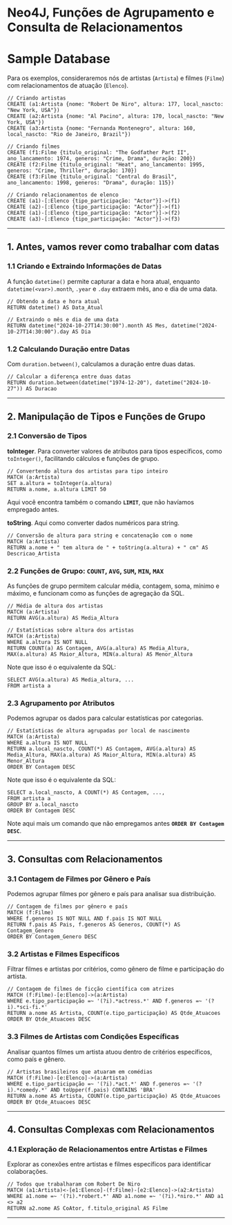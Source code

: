 
# Neo4J, Funções de Agrupamento e Consulta de Relacionamentos

# Sample Database 
Para os exemplos, consideraremos nós de artistas (`Artista`) e filmes (`Filme`) com relacionamentos de atuação (`Elenco`). 

```cypher
// Criando artistas
CREATE (a1:Artista {nome: "Robert De Niro", altura: 177, local_nascto: "New York, USA"})
CREATE (a2:Artista {nome: "Al Pacino", altura: 170, local_nascto: "New York, USA"})
CREATE (a3:Artista {nome: "Fernanda Montenegro", altura: 160, local_nascto: "Rio de Janeiro, Brazil"})

// Criando filmes
CREATE (f1:Filme {titulo_original: "The Godfather Part II", ano_lancamento: 1974, generos: "Crime, Drama", duração: 200})
CREATE (f2:Filme {titulo_original: "Heat", ano_lancamento: 1995, generos: "Crime, Thriller", duração: 170})
CREATE (f3:Filme {titulo_original: "Central do Brasil", ano_lancamento: 1998, generos: "Drama", duração: 115})

// Criando relacionamentos de elenco
CREATE (a1)-[:Elenco {tipo_participação: "Actor"}]->(f1)
CREATE (a2)-[:Elenco {tipo_participação: "Actor"}]->(f1)
CREATE (a1)-[:Elenco {tipo_participação: "Actor"}]->(f2)
CREATE (a3)-[:Elenco {tipo_participação: "Actor"}]->(f3)
```

---

## 1. Antes, vamos rever como trabalhar com datas 

### 1.1 Criando e Extraindo Informações de Datas

A função `datetime()` permite capturar a data e hora atual, enquanto `datetime(<var>).month`, `.year` e `.day` extraem mês, ano e dia de uma data.

```cypher
// Obtendo a data e hora atual
RETURN datetime() AS Data_Atual

// Extraindo o mês e dia de uma data
RETURN datetime("2024-10-27T14:30:00").month AS Mes, datetime("2024-10-27T14:30:00").day AS Dia
```

### 1.2 Calculando Duração entre Datas

Com `duration.between()`, calculamos a duração entre duas datas.

```cypher
// Calcular a diferença entre duas datas
RETURN duration.between(datetime("1974-12-20"), datetime("2024-10-27")) AS Duracao
```

---

## 2. Manipulação de Tipos e Funções de Grupo

### 2.1 Conversão de Tipos


**toInteger**. Para converter valores de atributos para tipos específicos, como `toInteger()`, facilitando cálculos e funções de grupo.

```cypher
// Convertendo altura dos artistas para tipo inteiro
MATCH (a:Artista)
SET a.altura = toInteger(a.altura)
RETURN a.nome, a.altura LIMIT 50
```

Aqui você encontra também o comando **`LIMIT`**, que não havíamos empregado antes.

**toString**. Aqui como converter dados numéricos para string.

```cypher
// Conversão de altura para string e concatenação com o nome
MATCH (a:Artista)
RETURN a.nome + " tem altura de " + toString(a.altura) + " cm" AS Descricao_Artista
```

### 2.2 Funções de Grupo: `COUNT`, `AVG`, `SUM`, `MIN`, `MAX`

As funções de grupo permitem calcular média, contagem, soma, mínimo e máximo, e funcionam como as funções de agregação da SQL.

```cypher
// Média de altura dos artistas
MATCH (a:Artista)
RETURN AVG(a.altura) AS Media_Altura

// Estatísticas sobre altura dos artistas
MATCH (a:Artista)
WHERE a.altura IS NOT NULL
RETURN COUNT(a) AS Contagem, AVG(a.altura) AS Media_Altura, MAX(a.altura) AS Maior_Altura, MIN(a.altura) AS Menor_Altura
```

Note que isso é o equivalente da SQL:

```
SELECT AVG(a.altura) AS Media_altura, ...
FROM artista a
```


### 2.3 Agrupamento por Atributos

Podemos agrupar os dados para calcular estatísticas por categorias.

```cypher
// Estatísticas de altura agrupadas por local de nascimento
MATCH (a:Artista)
WHERE a.altura IS NOT NULL
RETURN a.local_nascto, COUNT(*) AS Contagem, AVG(a.altura) AS Media_Altura, MAX(a.altura) AS Maior_Altura, MIN(a.altura) AS Menor_Altura
ORDER BY Contagem DESC
```

Note que isso é o equivalente da SQL:

```
SELECT a.local_nascto, A COUNT(*) AS Contagem, ...,
FROM artista a
GROUP BY a.local_nascto
ORDER BY Contagem DESC
```

Note aqui mais um comando que não empregamos antes **`ORDER BY Contagem DESC`**. 

---

## 3. Consultas com Relacionamentos

### 3.1 Contagem de Filmes por Gênero e País

Podemos agrupar filmes por gênero e país para analisar sua distribuição.

```cypher
// Contagem de filmes por gênero e país
MATCH (f:Filme)
WHERE f.generos IS NOT NULL AND f.pais IS NOT NULL
RETURN f.pais AS Pais, f.generos AS Generos, COUNT(*) AS Contagem_Genero
ORDER BY Contagem_Genero DESC
```

### 3.2 Artistas e Filmes Específicos

Filtrar filmes e artistas por critérios, como gênero de filme e participação do artista.

```cypher
// Contagem de filmes de ficção científica com atrizes
MATCH (f:Filme)-[e:Elenco]->(a:Artista)
WHERE e.tipo_participação =~ '(?i).*actress.*' AND f.generos =~ '(?i).*sci-fi.*'
RETURN a.nome AS Artista, COUNT(e.tipo_participação) AS Qtde_Atuacoes
ORDER BY Qtde_Atuacoes DESC
```

### 3.3 Filmes de Artistas com Condições Específicas

Analisar quantos filmes um artista atuou dentro de critérios específicos, como país e gênero.

```cypher
// Artistas brasileiros que atuaram em comédias
MATCH (f:Filme)-[e:Elenco]->(a:Artista)
WHERE e.tipo_participação =~ '(?i).*act.*' AND f.generos =~ '(?i).*comedy.*' AND toUpper(f.pais) CONTAINS 'BRA'
RETURN a.nome AS Artista, COUNT(e.tipo_participação) AS Qtde_Atuacoes
ORDER BY Qtde_Atuacoes DESC
```

---

## 4. Consultas Complexas com Relacionamentos

### 4.1 Exploração de Relacionamentos entre Artistas e Filmes

Explorar as conexões entre artistas e filmes específicos para identificar colaborações.

```cypher
// Todos que trabalharam com Robert De Niro
MATCH (a1:Artista)<-[e1:Elenco]-(f:Filme)-[e2:Elenco]->(a2:Artista)
WHERE a1.nome =~ '(?i).*robert.*' AND a1.nome =~ '(?i).*niro.*' AND a1 <> a2
RETURN a2.nome AS CoAtor, f.titulo_original AS Filme
```

---

